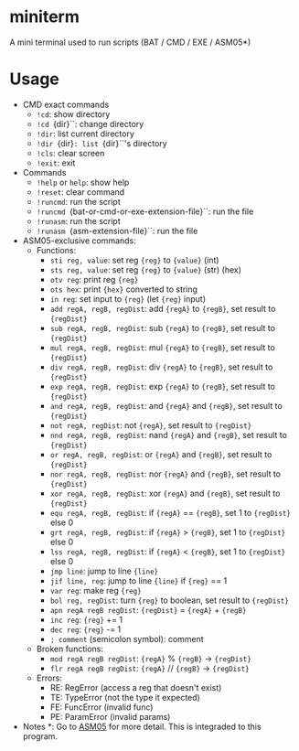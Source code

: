 # miniterm
A mini terminal used to run scripts (BAT / CMD / EXE / ASM05*)
# Usage
- CMD exact commands
    - `!cd`: show directory
    - `!cd `{dir}``: change directory
    - `!dir`: list current directory
    - `!dir `{dir}``: list ``{dir}``'s directory
    - `!cls`: clear screen
    - `!exit`: exit
- Commands
    - `!help` or `help`: show help
    - `!reset`: clear command
    - `!runcmd`: run the script
    - `!runcmd `{bat-or-cmd-or-exe-extension-file}``: run the file
    - `!runasm`: run the script
    - `!runasm `{asm-extension-file}``: run the file
- ASM05-exclusive commands:
    - Functions:
        - `sti reg, value`: set reg `{reg}` to `{value}` (int)
        - `sts reg, value`: set reg `{reg}` to `{value}` (str) (hex)
        - `otv reg`: print reg `{reg}`
        - `ots hex`: print `{hex}` converted to string
        - `in reg`: set input to `{reg}` (let `{reg}` input)
        - `add regA, regB, regDist`: add `{regA}` to `{regB}`, set result to `{regDist}`
        - `sub regA, regB, regDist`: sub `{regA}` to `{regB}`, set result to `{regDist}`
        - `mul regA, regB, regDist`: mul `{regA}` to `{regB}`, set result to `{regDist}`
        - `div regA, regB, regDist`: div `{regA}` to `{regB}`, set result to `{regDist}`
        - `exp regA, regB, regDist`: exp `{regA}` to `{regB}`, set result to `{regDist}`
        - `and regA, regB, regDist`: and `{regA}` and `{regB}`, set result to `{regDist}`
        - `not regA, regDist`: not `{regA}`, set result to `{regDist}`
        - `nnd regA, regB, regDist`: nand `{regA}` and `{regB}`, set result to `{regDist}`
        - `or regA, regB, regDist`: or `{regA}` and `{regB}`, set result to `{regDist}`
        - `nor regA, regB, regDist`: nor `{regA}` and `{regB}`, set result to `{regDist}`
        - `xor regA, regB, regDist`: xor `{regA}` and `{regB}`, set result to `{regDist}`
        - `equ regA, regB, regDist`: if `{regA}` == `{regB}`, set 1 to `{regDist}` else 0
        - `grt regA, regB, regDist`: if `{regA}` > `{regB}`, set 1 to `{regDist}` else 0
        - `lss regA, regB, regDist`: if `{regA}` < `{regB}`, set 1 to `{regDist}` else 0
        - `jmp line`: jump to line `{line}`
        - `jif line, reg`: jump to line `{line}` if `{reg}` == 1
        - `var reg`: make reg `{reg}`
        - `bol reg, regDist`: turn `{reg}` to boolean, set result to `{regDist}` 
        - `apn regA regB regDist`: `{regDist}` = `{regA}` + `{regB}`
        - `inc reg`: `{reg}` += 1
        - `dec reg`: `{reg}` -= 1
        - `; comment` (semicolon symbol): comment
    - Broken functions:
        - `mod regA regB regDist`: `{regA}` % `{regB}` -> `{regDist}`
        - `flr regA regB regDist`: `{regA}` // `{regB}` -> `{regDist}`
    - Errors:
        - RE: RegError (access a reg that doesn't exist)
        - TE: TypeError (not the type it expected)
        - FE: FuncError (invalid func)
        - PE: ParamError (invalid params)
- Notes
    *: Go to [ASM05](https://github.com/Kin1009/ASM05) for more detail. This is integraded to this program.